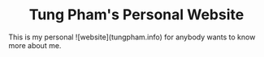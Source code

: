 <h1 align="center">
  Tung Pham's Personal Website
</h1>
This is my personal ![website](tungpham.info) for anybody wants to know more about me.
